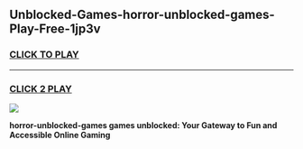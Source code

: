 
## Unblocked-Games-horror-unblocked-games-Play-Free-1jp3v
<h3>
<a href="https://premium76.site?title=horror-unblocked-games&ref=21A">CLICK TO PLAY</a></h3>
<hr>

<h3>
<a href="https://premium76.site?title=horror-unblocked-games&ref=21A">CLICK 2 PLAY</a>
  
</h3>

<a href="https://premium76.site?title=horror-unblocked-games&ref=21A"><img src="https://clearcache.store/games.png"></a>


**horror-unblocked-games games unblocked: Your Gateway to Fun and Accessible Online Gaming**
